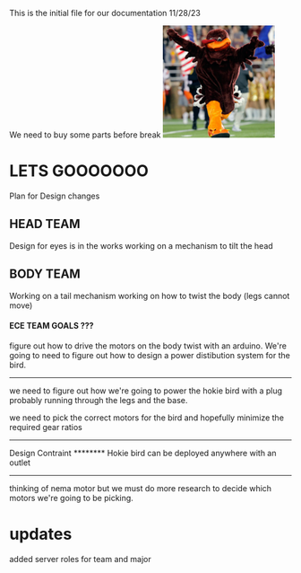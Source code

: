 This is the initial file for our documentation
11/28/23



We need to buy some parts before break
<img src="virginia-tech-hokie-bird-explained.jpg" height=200px>

<h1>LETS GOOOOOOO</h1>

Plan for Design changes

<h2>HEAD TEAM</h2>
Design for eyes is in the works
working on a mechanism to tilt the head

<h2>BODY TEAM</h2>
Working on a tail mechanism
working on how to twist the body (legs cannot move)

<h4>ECE TEAM GOALS ???</h4>
figure out how to drive the motors on the body twist with an arduino.       
We're going to need to figure out how to design a power distibution system for the bird.

__________________


we need to figure out how we're going to power the hokie bird with a plug probably running through the legs and the base. 

we need to pick the correct motors for the bird and hopefully minimize the required gear ratios


_________________________________________
Design Contraint ********
Hokie bird can be deployed anywhere with an outlet 



____
thinking of nema motor but we must do more research to decide which motors we're going to be picking. 


<h1>updates</h1>

added server roles for team and major
